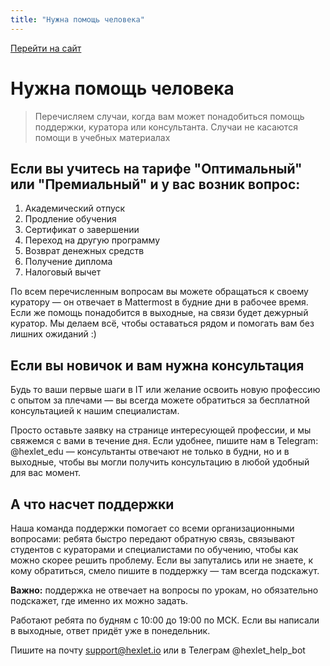 ```yaml
---
title: "Нужна помощь человека"
---
```


[Перейти на сайт](https://ru.hexlet.io)

# Нужна помощь человека

> Перечисляем случаи, когда вам может понадобиться помощь поддержки, куратора или консультанта. Случаи не касаются помощи
> в учебных материалах

## Если вы учитесь на тарифе "Оптимальный" или "Премиальный" и у вас возник вопрос:

1. Академический отпуск
2. Продление обучения
3. Сертификат о завершении
4. Переход на другую программу
5. Возврат денежных средств
6. Получение диплома
7. Налоговый вычет

По всем перечисленным вопросам вы можете обращаться к своему куратору — он отвечает в Mattermost в будние дни в рабочее время. Если же помощь понадобится в выходные, на связи будет дежурный куратор. Мы делаем всё, чтобы оставаться рядом и помогать вам без лишних ожиданий :)

## Если вы новичок и вам нужна консультация

Будь то ваши первые шаги в IT или желание освоить новую профессию с опытом за плечами — вы всегда можете обратиться за бесплатной 
консультацией к нашим специалистам. 

Просто оставьте заявку на странице интересующей профессии, и мы свяжемся с вами в течение дня. 
Если удобнее, пишите нам в Telegram: @hexlet_edu — консультанты отвечают не только в будни, но и в выходные, чтобы вы могли 
получить консультацию в любой удобный для вас момент. 

## А что насчет поддержки

Наша команда поддержки помогает со всеми организационными вопросами: ребята быстро передают обратную связь, связывают студентов с кураторами и специалистами по обучению, чтобы как можно скорее решить проблему. Если вы запутались или не знаете, к кому обратиться, смело пишите в поддержку — там всегда подскажут.

**Важно:** поддержка не отвечает на вопросы по урокам, но обязательно подскажет, где именно их можно задать.

Работают ребята по будням с 10:00 до 19:00 по МСК. Если вы написали в выходные, ответ придёт уже в понедельник.

Пишите на почту support@hexlet.io или в Телеграм @hexlet_help_bot
